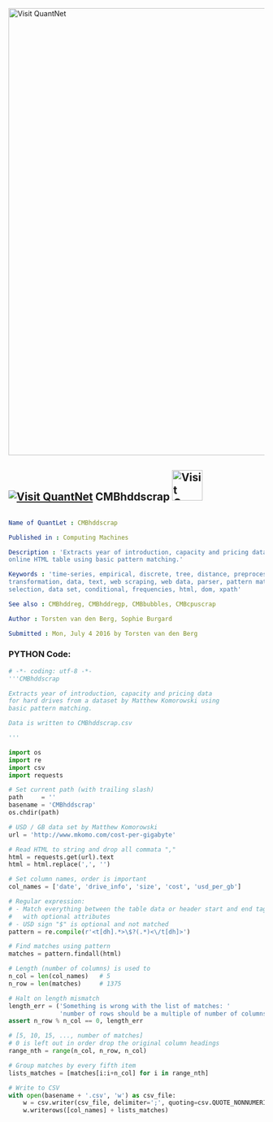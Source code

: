 
[<img src="https://github.com/QuantLet/Styleguide-and-FAQ/blob/master/pictures/banner.png" width="880" alt="Visit QuantNet">](http://quantlet.de/index.php?p=info)

## [<img src="https://github.com/QuantLet/Styleguide-and-Validation-procedure/blob/master/pictures/qloqo.png" alt="Visit QuantNet">](http://quantlet.de/) **CMBhddscrap** [<img src="https://github.com/QuantLet/Styleguide-and-Validation-procedure/blob/master/pictures/QN2.png" width="60" alt="Visit QuantNet 2.0">](http://quantlet.de/d3/ia)

```yaml

Name of QuantLet : CMBhddscrap

Published in : Computing Machines

Description : 'Extracts year of introduction, capacity and pricing data for hard drives from an
online HTML table using basic pattern matching.'

Keywords : 'time-series, empirical, discrete, tree, distance, preprocessing, data adjustment,
transformation, data, text, web scraping, web data, parser, pattern matching, regular expressions,
selection, data set, conditional, frequencies, html, dom, xpath'

See also : CMBhddreg, CMBhddregp, CMBbubbles, CMBcpuscrap

Author : Torsten van den Berg, Sophie Burgard

Submitted : Mon, July 4 2016 by Torsten van den Berg

```


### PYTHON Code:
```python
# -*- coding: utf-8 -*-
'''CMBhddscrap

Extracts year of introduction, capacity and pricing data
for hard drives from a dataset by Matthew Komorowski using
basic pattern matching.

Data is written to CMBhddscrap.csv

'''

import os
import re
import csv
import requests

# Set current path (with trailing slash)
path     = ''
basename = 'CMBhddscrap'
os.chdir(path)

# USD / GB data set by Matthew Komorowski
url = 'http://www.mkomo.com/cost-per-gigabyte'

# Read HTML to string and drop all commata ","
html = requests.get(url).text
html = html.replace(',', '')

# Set column names, order is important
col_names = ['date', 'drive_info', 'size', 'cost', 'usd_per_gb']

# Regular expression:
# - Match everything between the table data or header start and end tags
#   with optional attributes
# - USD sign "$" is optional and not matched
pattern = re.compile(r'<t[dh].*>\$?(.*)<\/t[dh]>')

# Find matches using pattern
matches = pattern.findall(html)

# Length (number of columns) is used to
n_col = len(col_names)	 # 5
n_row = len(matches)  	 # 1375

# Halt on length mismatch
length_err = ('Something is wrong with the list of matches: '
      	      'number of rows should be a multiple of number of columns.')
assert n_row % n_col == 0, length_err

# [5, 10, 15, ..., number of matches]
# 0 is left out in order drop the original column headings
range_nth = range(n_col, n_row, n_col)

# Group matches by every fifth item
lists_matches = [matches[i:i+n_col] for i in range_nth]

# Write to CSV
with open(basename + '.csv', 'w') as csv_file:
    w = csv.writer(csv_file, delimiter=';', quoting=csv.QUOTE_NONNUMERIC)
    w.writerows([col_names] + lists_matches)


```
